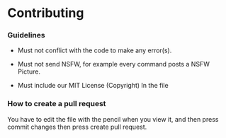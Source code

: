 # Contributing

### Guidelines

- Must not conflict with the code to make any error(s).

- Must not send NSFW, for example every command posts a NSFW Picture.

- Must include our MIT License (Copyright) In the file

### How to create a pull request

You have to edit the file with the pencil when you view it, and then press commit changes then press create pull request.
<!--
MIT License

Copyright (c) 2020 Shield Bot List

Permission is hereby granted, free of charge, to any person obtaining a copy
of this software and associated documentation files (the "Software"), to deal
in the Software without restriction, including without limitation the rights
to use, copy, modify, merge, publish, distribute, sublicense, and/or sell
copies of the Software, and to permit persons to whom the Software is
furnished to do so, subject to the following conditions:

The above copyright notice and this permission notice shall be included in all
copies or substantial portions of the Software.

THE SOFTWARE IS PROVIDED "AS IS", WITHOUT WARRANTY OF ANY KIND, EXPRESS OR
IMPLIED, INCLUDING BUT NOT LIMITED TO THE WARRANTIES OF MERCHANTABILITY,
FITNESS FOR A PARTICULAR PURPOSE AND NONINFRINGEMENT. IN NO EVENT SHALL THE
AUTHORS OR COPYRIGHT HOLDERS BE LIABLE FOR ANY CLAIM, DAMAGES OR OTHER
LIABILITY, WHETHER IN AN ACTION OF CONTRACT, TORT OR OTHERWISE, ARISING FROM,
OUT OF OR IN CONNECTION WITH THE SOFTWARE OR THE USE OR OTHER DEALINGS IN THE
SOFTWARE
-->
